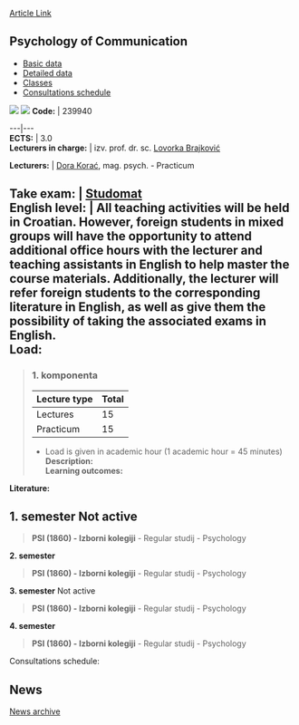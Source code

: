 [Article Link](https://www.fhs.hr/en/course/poc_g)

## Psychology of Communication
  * [Basic data](https://www.fhs.hr/en/course/poc_g#v1id-523817_89373_1_0 "Basic data")
  * [Detailed data](https://www.fhs.hr/en/course/poc_g#v1id-523817_89373_1_1 "Detailed data")
  * [Classes](https://www.fhs.hr/en/course/poc_g#v1id-523817_89373_1_2 "Classes")
  * [Consultations schedule](https://www.fhs.hr/en/course/poc_g#v1id-523817_89373_1_3 "Consultations schedule")


[![](https://www.fhs.hr/img/flags/gif/hr.gif)](https://www.fhs.hr/predmet/psikom_a) [![](https://www.fhs.hr/img/flags/gif/gb.gif)](https://www.fhs.hr/en/course/poc_g)
**Code:** |  239940  
  
---|---  
**ECTS:** |  3.0   
**Lecturers in charge:** |  izv. prof. dr. sc. [Lovorka Brajković](https://www.fhs.hr/staff/lovorka.brajkovic)   
  
**Lecturers:** |  [Dora Korać](https://www.fhs.hr/djelatnik/dora.korac), mag. psych. - Practicum  
  
**Take exam:** |  [Studomat](http://www.isvu.hr/studomat)  
**English level:** |  All teaching activities will be held in Croatian. However, foreign students in mixed groups will have the opportunity to attend additional office hours with the lecturer and teaching assistants in English to help master the course materials. Additionally, the lecturer will refer foreign students to the corresponding literature in English, as well as give them the possibility of taking the associated exams in English.   
**Load:**  
---  
> ### 1. komponenta
> | Lecture type | Total  
> ---|---  
> Lectures | 15  
> Practicum | 15  
> * Load is given in academic hour (1 academic hour = 45 minutes)   
**Description:**  
> **Learning outcomes:**  

  
**Literature:**  

  
**1. semester** Not active  
---  
> **PSI (1860) - Izborni kolegiji** - Regular studij - Psychology  
>   
  
**2. semester**  
> **PSI (1860) - Izborni kolegiji** - Regular studij - Psychology  
>   
  
**3. semester** Not active  
> **PSI (1860) - Izborni kolegiji** - Regular studij - Psychology  
>   
  
**4. semester**  
> **PSI (1860) - Izborni kolegiji** - Regular studij - Psychology  
>   
Consultations schedule: 


## News
[News archive](https://www.fhs.hr/en/course/poc_g?@=21izi#news_122193 "News archive")
